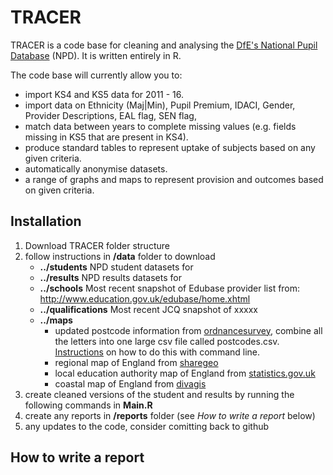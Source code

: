 # TRACER

TRACER is a code base for cleaning and analysing the [DfE's National Pupil Database](https://www.gov.uk/government/collections/national-pupil-database) (NPD). It is written entirely in R.

The code base will currently allow you to:
 - import KS4 and KS5 data for 2011 - 16.
 - import data on Ethnicity (Maj|Min), Pupil Premium, IDACI, Gender, Provider Descriptions, EAL flag, SEN flag, 
 - match data between years to complete missing values (e.g. fields missing in KS5 that are present in KS4).
 - produce standard tables to represent uptake of subjects based on any given criteria.
 - automatically anonymise datasets.
 - a range of graphs and maps to represent provision and outcomes based on given criteria.
 
## Installation

1. Download TRACER folder structure
2. follow instructions in __/data__ folder to download
    * __../students__  NPD student datasets for
    * __../results__ NPD results datasets for 
    * __../schools__ Most recent snapshot of Edubase provider list from: http://www.education.gov.uk/edubase/home.xhtml
    * __../qualifications__ Most recent JCQ snapshot of xxxxx
    * __../maps__ 
        * updated postcode information from [ordnancesurvey](https://www.ordnancesurvey.co.uk/opendatadownload/products.html), combine all the letters into one large csv file called postcodes.csv. [Instructions](http://webpierat.com/2011/05/23/merging-csv-files-using-the-command-line/) on how to do this with command line. 
        * regional map of England from [sharegeo](https://www.sharegeo.ac.uk/handle/10672/50)
        * local education authority map of England from [statistics.gov.uk](http://geoportal.statistics.gov.uk/datasets/c4a62d87de9f4b6087cf5f1515d5a0c1_0?geometry=-8.141%2C54.005%2C4.933%2C55.897&uiTab=table&orderByFields=ctyua14nm+ASC_)
        * coastal map of England from [divagis](http://www.diva-gis.org/datadown)
3. create cleaned versions of the student and results by running the following commands in __Main.R__
4. create any reports in __/reports__ folder (see _How to write a report_ below)
5. any updates to the code, consider comitting back to github

## How to write a report
